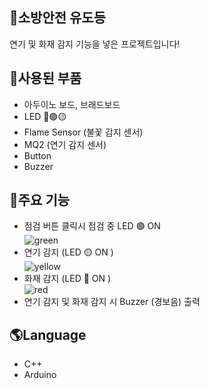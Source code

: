## 🚀소방안전 유도등

연기 및 화재 감지 기능을 넣은 프로젝트입니다!

## 🏁사용된 부품

* 아두이노 보드, 브래드보드
* LED 🔴🟢🟡
* Flame Sensor (불꽃 감지 센서)
* MQ2 (연기 감지 센서)
* Button
* Buzzer
  
## 🌙주요 기능
* 점검 버튼 클릭시 점검 중 LED 🟢 ON   
![green](https://user-images.githubusercontent.com/101387557/230548811-23890e8a-d374-4ae2-8f40-2cf1aaee6a1d.gif)
* 연기 감지 (LED 🟡 ON )   
![yellow](https://user-images.githubusercontent.com/101387557/230548959-060938a8-ce04-40be-9a29-4925038814f4.gif)
* 화재 감지 (LED 🔴 ON )   
![red](https://user-images.githubusercontent.com/101387557/230548876-a4932430-8356-4a9a-859e-983e284b185d.gif)
* 연기 감지 및 화재 감지 시 Buzzer (경보음) 출력 
## 🌎Language
* C++
* Arduino
  

